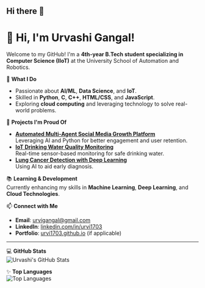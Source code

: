 ## Hi there 👋

<!--
**urvi1703/urvi1703** is a ✨ _special_ ✨ repository because its `README.md` (this file) appears on your GitHub profile.

Here are some ideas to get you started:

- 🔭 I’m currently working on ...
- 🌱 I’m currently learning ...
- 👯 I’m looking to collaborate on ...
- 🤔 I’m looking for help with ...
- 💬 Ask me about ...
- 📫 How to reach me: ...
- 😄 Pronouns: ...
- ⚡ Fun fact: ...
-->
# 👋 Hi, I'm Urvashi Gangal!

Welcome to my GitHub! I'm a **4th-year B.Tech student specializing in Computer Science (IIoT)** at the University School of Automation and Robotics. 

🌟 **What I Do**  
- Passionate about **AI/ML**, **Data Science**, and **IoT**.  
- Skilled in **Python**, **C**, **C++**, **HTML/CSS**, and **JavaScript**.  
- Exploring **cloud computing** and leveraging technology to solve real-world problems.  

🎯 **Projects I'm Proud Of**  
- **[Automated Multi-Agent Social Media Growth Platform](https://github.com/urvi1703/social-media-growth)**  
   Leveraging AI and Python for better engagement and user retention.  
- **[IoT Drinking Water Quality Monitoring](https://github.com/urvi1703/iot-water-monitoring)**  
   Real-time sensor-based monitoring for safe drinking water.  
- **[Lung Cancer Detection with Deep Learning](https://github.com/urvi1703/lung-cancer-detection)**  
   Using AI to aid early diagnosis.

📚 **Learning & Development**  
Currently enhancing my skills in **Machine Learning**, **Deep Learning**, and **Cloud Technologies**.  

📫 **Connect with Me**  
- **Email**: [urvigangal@gmail.com](mailto:urvigangal@gmail.com)  
- **LinkedIn**: [linkedin.com/in/urvi1703](https://www.linkedin.com/in/urvi1703)  
- **Portfolio**: [urvi1703.github.io](https://urvi1703.github.io) (if applicable)

---

💻 **GitHub Stats**  
![Urvashi's GitHub Stats](https://github-readme-stats.vercel.app/api?username=urvi1703&show_icons=true&theme=radical)

✨ **Top Languages**  
![Top Languages](https://github-readme-stats.vercel.app/api/top-langs/?username=urvi1703&layout=compact&theme=radical)
